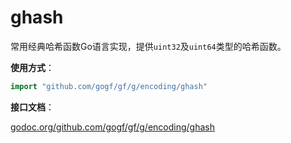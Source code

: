 # ghash

常用经典哈希函数Go语言实现，提供`uint32`及`uint64`类型的哈希函数。

**使用方式**：
```go
import "github.com/gogf/gf/g/encoding/ghash"
```
**接口文档**：

[godoc.org/github.com/gogf/gf/g/encoding/ghash](https://godoc.org/github.com/gogf/gf/g/encoding/ghash)

